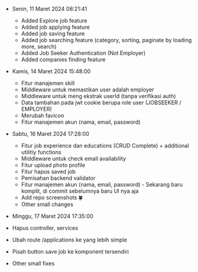- Senin, 11 Maret 2024 08:21:41

  - Added Explore job feature
  - Added job applying feature
  - Added job saving feature
  - Added job searching feature (category, sorting, paginate by loading more, search)
  - Added Job Seeker Authentication (Not Employer)
  - Added companies finding feature

- Kamis, 14 Maret 2024 15:48:00

  - Fitur manajemen skill
  - Middleware untuk memastikan user adalah employer
  - Middleware untuk meng ekstrak userId (tanpa verifikasi auth)
  - Data tambahan pada jwt cookie berupa role user (JOBSEEKER / EMPLOYER)
  - Merubah favicon
  - Fitur manajemen akun (nama, email, password)

- Sabtu, 16 Maret 2024 17:28:00

  - Fitur job experience dan educations (CRUD Complete) + additional utilitiy functions
  - Middleware untuk check email availability
  - Fitur upload photo profile
  - Fitur hapus saved job
  - Pemisahan backend validator
  - Fitur manajemen akun (nama, email, password) - Sekarang baru komplit, di commit sebelumnya baru UI nya aja
  - Add repo screenshots 🍀
  - Other small changes

- Minggu, 17 Maret 2024 17:35:00
- Hapus controller, services
- Ubah route /applications ke yang lebih simple
- Pisah button save job ke komponent tersendiri
- Other small fixes
